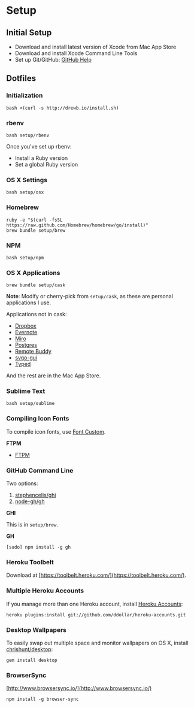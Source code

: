 Setup
=====

Initial Setup
-------------

- Download and install latest version of Xcode from Mac App Store
- Download and install Xcode Command Line Tools
- Set up Git/GitHub: [GitHub Help](http://help.github.com/articles/generating-ssh-keys)

Dotfiles
--------

### Initialization

```shell
bash <(curl -s http://drewb.io/install.sh)
```

### rbenv

```shell
bash setup/rbenv
```

Once you've set up rbenv:

- Install a Ruby version
- Set a global Ruby version

### OS X Settings

```shell
bash setup/osx
```

### Homebrew

```shell
ruby -e "$(curl -fsSL https://raw.github.com/Homebrew/homebrew/go/install)"
brew bundle setup/brew
```

### NPM

```shell
bash setup/npm
```

### OS X Applications

```shell
brew bundle setup/cask
```

**Note**: Modify or cherry-pick from `setup/cask`, as these are personal applications I use.

Applications not in cask:

- [Dropbox](https://www.dropbox.com/install)
- [Evernote](https://evernote.com/)
- [Miro](http://www.getmiro.com/)
- [Postgres](http://postgresapp.com/)
- [Remote Buddy](http://www.iospirit.com/products/remotebuddy/)
- [svgo-gui](https://github.com/svg/svgo-gui)
- [Typed](http://realmacsoftware.com/typed)

And the rest are in the Mac App Store.

### Sublime Text

```shell
bash setup/sublime
```

### Compiling Icon Fonts

To compile icon fonts, use [Font Custom](http://fontcustom.com/).

**FTPM**

- [FTPM](http://heldr.github.io/ftpm/)

### GitHub Command Line

Two options:

1. [stephencelis/ghi](http://github.com/stephencelis/ghi)
2. [node-gh/gh](http://github.com/node-gh/gh)

**GHI**

This is in `setup/brew`.

**GH**

```shell
[sudo] npm install -g gh
```

### Heroku Toolbelt

Download at [https://toolbelt.heroku.com/](https://toolbelt.heroku.com/).

### Multiple Heroku Accounts

If you manage more than one Heroku account, install [Heroku Accounts](https://github.com/ddollar/heroku-accounts):

```shell
heroku plugins:install git://github.com/ddollar/heroku-accounts.git
```

### Desktop Wallpapers

To easily swap out multiple space and monitor wallpapers on OS X, install [chrishunt/desktop](https://github.com/chrishunt/desktop):

```shell
gem install desktop
```

### BrowserSync

[http://www.browsersync.io/](http://www.browsersync.io/)

```shell
npm install -g browser-sync
```

